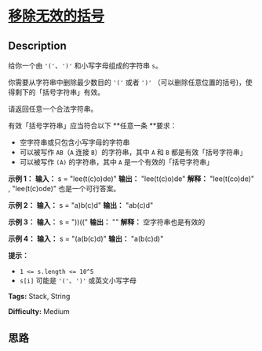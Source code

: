 # [移除无效的括号][title]

## Description

给你一个由 `'('`、`')'` 和小写字母组成的字符串 `s`。

你需要从字符串中删除最少数目的 `'('` 或者 `')'` （可以删除任意位置的括号)，使得剩下的「括号字符串」有效。

请返回任意一个合法字符串。

有效「括号字符串」应当符合以下  **任意一条  **要求：

  * 空字符串或只包含小写字母的字符串
  * 可以被写作 `AB`（`A` 连接 `B`）的字符串，其中 `A` 和 `B` 都是有效「括号字符串」
  * 可以被写作 `(A)` 的字符串，其中 `A` 是一个有效的「括号字符串」



**示例 1：**
            **输入：** s = "lee(t(c)o)de)"    **输出：** "lee(t(c)o)de"    **解释：** "lee(t(co)de)" , "lee(t(c)ode)" 也是一个可行答案。    

**示例 2：**
            **输入：** s = "a)b(c)d"    **输出：** "ab(c)d"    

**示例 3：**
            **输入：** s = "))(("    **输出：** ""    **解释：** 空字符串也是有效的    

**示例 4：**
            **输入：** s = "(a(b(c)d)"    **输出：** "a(b(c)d)"    



**提示：**

  * `1 <= s.length <= 10^5`
  * `s[i]` 可能是 `'('`、`')'` 或英文小写字母


**Tags:** Stack, String

**Difficulty:** Medium

## 思路

[title]: https://leetcode-cn.com/problems/minimum-remove-to-make-valid-parentheses
